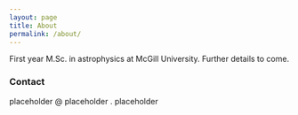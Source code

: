 ```yaml
---
layout: page
title: About
permalink: /about/
---
```


First year M.Sc. in astrophysics at McGill University. Further details to come.

### Contact

placeholder @ placeholder . placeholder
